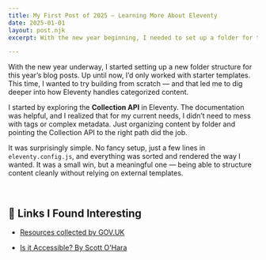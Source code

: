 ```yaml
---
title: My First Post of 2025 — Learning More About Eleventy
date: 2025-01-01
layout: post.njk
excerpt: With the new year beginning, I needed to set up a folder for this year’s posts. Having only worked with starter templates before, this was my first experience building from scratch. It led me to explore how 11ty manages categorized content.

---
```


With the new year underway, I started setting up a new folder structure for this year’s blog posts. Up until now, I’d only worked with starter templates. This time, I wanted to try building from scratch — and that led me to dig deeper into how Eleventy handles categorized content.

I started by exploring the **Collection API** in Eleventy. The documentation was helpful, and I realized that for my current needs, I didn’t need to mess with tags or complex metadata. Just organizing content by folder and pointing the Collection API to the right path did the job.

It was surprisingly simple. No fancy setup, just a few lines in `eleventy.config.js`, and everything was sorted and rendered the way I wanted. It was a small win, but a meaningful one — being able to structure content cleanly without relying on external templates.

<br>

## 🔗 Links I Found Interesting

- [Resources collected by GOV.UK](https://x-govuk.github.io/#projects)

- [Is it Accessible? By Scott O'Hara](https://www.scottohara.me/blog/2016/10/15/is-it-accessible.html)
